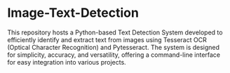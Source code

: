 # Image-Text-Detection
This repository hosts a Python-based Text Detection System developed to efficiently identify and extract text from images using Tesseract OCR (Optical Character Recognition) and Pytesseract. The system is designed for simplicity, accuracy, and versatility, offering a command-line interface for easy integration into various projects.
